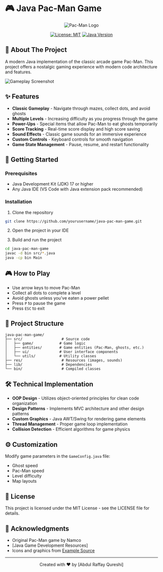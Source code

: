 # 🎮 Java Pac-Man Game

<div align="center">
  
![Pac-Man Logo](https://img.shields.io/badge/PAC--MAN-GAME-yellow?style=for-the-badge&logo=java&logoColor=white)

[![License: MIT](https://img.shields.io/badge/License-MIT-blue.svg)](https://opensource.org/licenses/MIT)
[![Java Version](https://img.shields.io/badge/Java-17%2B-orange)](https://www.oracle.com/java/)

</div>

## 📖 About The Project

A modern Java implementation of the classic arcade game Pac-Man. This project offers a nostalgic gaming experience with modern code architecture and features.

![Gameplay Screenshot](https://via.placeholder.com/800x400?text=Pac-Man+Gameplay)

## ✨ Features

- **Classic Gameplay** - Navigate through mazes, collect dots, and avoid ghosts
- **Multiple Levels** - Increasing difficulty as you progress through the game
- **Power-Ups** - Special items that allow Pac-Man to eat ghosts temporarily
- **Score Tracking** - Real-time score display and high score saving
- **Sound Effects** - Classic game sounds for an immersive experience
- **Custom Controls** - Keyboard controls for smooth navigation
- **Game State Management** - Pause, resume, and restart functionality

## 🚀 Getting Started

### Prerequisites

- Java Development Kit (JDK) 17 or higher
- Any Java IDE (VS Code with Java extension pack recommended)

### Installation

1. Clone the repository

```bash
git clone https://github.com/yourusername/java-pac-man-game.git
```

2. Open the project in your IDE

3. Build and run the project

```bash
cd java-pac-man-game
javac -d bin src/*.java
java -cp bin Main
```

## 🎮 How to Play

- Use arrow keys to move Pac-Man
- Collect all dots to complete a level
- Avoid ghosts unless you've eaten a power pellet
- Press `P` to pause the game
- Press `ESC` to exit

## 🧱 Project Structure

```
java-pac-man-game/
├── src/                  # Source code
│   ├── game/            # Game logic
│   ├── entities/        # Game entities (Pac-Man, ghosts, etc.)
│   ├── ui/              # User interface components
│   └── utils/           # Utility classes
├── res/                  # Resources (images, sounds)
├── lib/                  # Dependencies
└── bin/                  # Compiled classes
```

## 🛠️ Technical Implementation

- **OOP Design** - Utilizes object-oriented principles for clean code organization
- **Design Patterns** - Implements MVC architecture and other design patterns
- **Custom Graphics** - Java AWT/Swing for rendering game elements
- **Thread Management** - Proper game loop implementation
- **Collision Detection** - Efficient algorithms for game physics

## ⚙️ Customization

Modify game parameters in the `GameConfig.java` file:

- Ghost speed
- Pac-Man speed
- Level difficulty
- Map layouts

## 📝 License

This project is licensed under the MIT License - see the LICENSE file for details.

## 🙏 Acknowledgments

- Original Pac-Man game by Namco
- [Java Game Development Resources]
- Icons and graphics from [Example Source](https://canva.com)

---

<div align="center">
  Created with ❤️ by [Abdul Raffay Qureshi]
</div>

